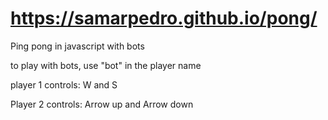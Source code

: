 # https://samarpedro.github.io/pong/

Ping pong in javascript with bots

to play with bots, use "bot" in the player name

player 1 controls: W and S

Player 2 controls: Arrow up and Arrow down

